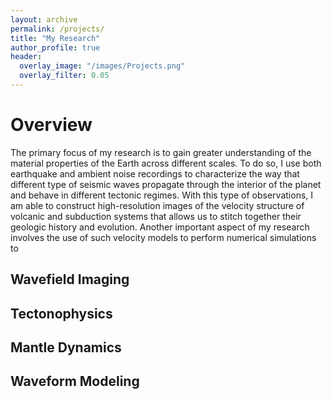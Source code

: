 ```yaml
---
layout: archive
permalink: /projects/
title: "My Research"
author_profile: true
header:
  overlay_image: "/images/Projects.png"
  overlay_filter: 0.05
---
```


# Overview
The primary focus of my research is to gain greater understanding of the material properties of the Earth across different scales. To do so, I use both earthquake and ambient noise recordings to characterize the way that different type of seismic waves propagate through the interior of the planet and behave in different tectonic regimes. With this type of observations, I am able to construct high-resolution images of the velocity structure of volcanic and subduction systems that allows us to stitch together their geologic history and evolution. Another important aspect of my research involves the use of such velocity models to perform numerical simulations to

## Wavefield Imaging

## Tectonophysics

## Mantle Dynamics

## Waveform Modeling
